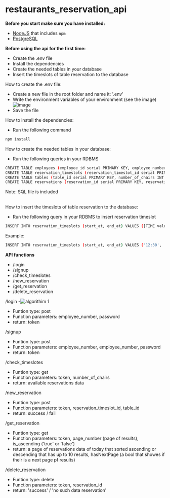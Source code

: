 # restaurants_reservation_api

**Before you start make sure you have installed:**

- [NodeJS](https://www.npmjs.com/) that includes `npm`
- [PostgreSQL](https://www.postgresql.org/)




**Before using the api for the first time:**

- Create the .env file
- Install the dependencies
- Create the needed tables in your database
- Insert the timeslots of table reservation to the database




How to create the .env file:
- Create a new file in the root folder and name it: '.env'
- Write the environment variables of your environment (see the image) 
 <br> ![image](https://user-images.githubusercontent.com/48700453/128815877-365e5761-4ad8-439c-a76c-3f71c84c2fff.png)
- Save the file


How to install the dependencies:
- Run the following command
```bash
npm install
```

 How to create the needed tables in your database:
 - Run the following queries in your RDBMS
 ```bash
CREATE TABLE employees (employee_id serial PRIMARY KEY, employee_number INT UNIQUE NOT NULL,employee_name VARCHAR ( 50 ) NOT NULL, password VARCHAR ( 128 ) NOT NULL);
CREATE TABLE reservation_timeslots (reservation_timeslot_id serial PRIMARY KEY, start_at TIME NOT NULL, end_at TIME NOT NULL);
CREATE TABLE tables (table_id serial PRIMARY KEY, number_of_chairs INT NOT NULL, is_active bool NOT NULL);
CREATE TABLE reservations (reservation_id serial PRIMARY KEY, reservation_timeslot_id INT NOT NULL, table_id INT NOT NULL, reservation_date DATE NOT NULL);
```
Note: SQL file is included<br><br>


How to insert the timeslots of table reservation to the database:
- Run the following query in your RDBMS to insert reservation timeslot
 ```bash
INSERT INTO reservation_timeslots (start_at, end_at) VALUES ([TIME value], [TIME value]);
```
Example:
 ```bash
INSERT INTO reservation_timeslots (start_at, end_at) VALUES ('12:30', '13:45');
```




**API functions**
- /login
- /signup
- /check_timeslotes
- /new_reservation
- /get_reservation
- /delete_reservation


/login
-![algorithim 1](https://user-images.githubusercontent.com/48700453/128823622-8586deca-8bd3-4f6b-9f5c-9ca2a7382a6f.jpg)
- Funtion type: post
- Function parameters: employee_number, password
- return: token

/signup
- Funtion type: post
- Function parameters: employee_number, employee_number, password
- return: token

/check_timeslotes
- Funtion type: get
- Function parameters: token, number_of_chairs
- return: available reservations data

/new_reservation
- Funtion type: post
- Function parameters: token, reservation_timeslot_id, table_id
- return: success / fail


/get_reservation
- Funtion type: get
- Function parameters: token, page_number (page of results), is_ascending ('true' or 'false')
- return: a page of reservations data of today that sorted ascending or descending that has up to 10 results, hasNextPage (a bool that showes if their is a next page pf results)


/delete_reservation
- Funtion type: delete
- Function parameters: token, reservation_id 
- return: 'success' / 'no such data reservation'

